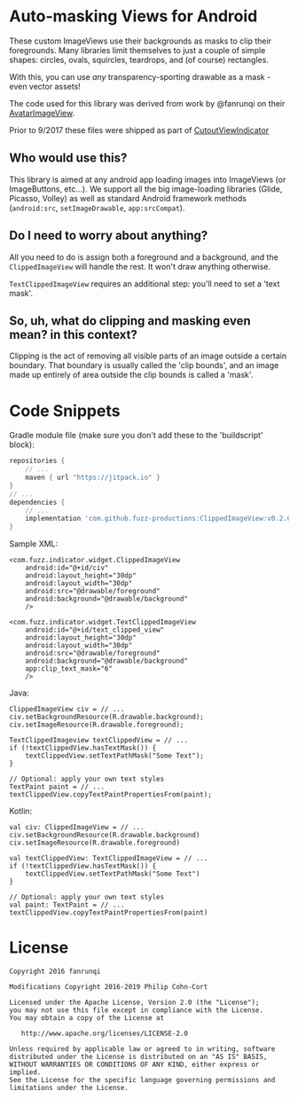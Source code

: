 Auto-masking Views for Android
==============================

These custom ImageViews use their backgrounds as masks to clip their
foregrounds. Many libraries limit themselves to just a couple of simple
shapes: circles, ovals, squircles, teardrops, and (of course) rectangles.

With this, you can use _any_ transparency-sporting drawable as a mask -
even vector assets!

The code used for this library was derived from work by @fanrunqi on
their [AvatarImageView][0].

Prior to 9/2017 these files were shipped as part of [CutoutViewIndicator][1]

Who would use this?
-------------------
This library is aimed at any android app loading images into
ImageViews (or ImageButtons, etc...). We support all the big image-loading
libraries (Glide, Picasso, Volley) as well as standard Android framework
methods (`android:src`, `setImageDrawable`, `app:srcCompat`).

Do I need to worry about anything?
----------------------------------
All you need to do is assign both a foreground and a background, and the
`ClippedImageView` will handle the rest. It won't draw anything otherwise.

`TextClippedImageView` requires an additional step: you'll need to set
a 'text mask'.

So, uh, what do clipping and masking even mean? in this context?
----------------------------------------------------------------
Clipping is the act of removing all visible parts of an image outside a
certain boundary. That boundary is usually called the 'clip bounds', and
an image made up entirely of area outside the clip bounds is called a 'mask'.

# Code Snippets
Gradle module file (make sure you don't add these to the 'buildscript' block):
```groovy
repositories {
    // ...
    maven { url "https://jitpack.io" }
}
// ...
dependencies {
    // ...
    implementation 'com.github.fuzz-productions:ClippedImageView:v0.2.0'
}
```

Sample XML:
```
<com.fuzz.indicator.widget.ClippedImageView
    android:id="@+id/civ"
    android:layout_height="30dp"
    android:layout_width="30dp"
    android:src="@drawable/foreground"
    android:background="@drawable/background"
    />

<com.fuzz.indicator.widget.TextClippedImageView
    android:id="@+id/text_clipped_view"
    android:layout_height="30dp"
    android:layout_width="30dp"
    android:src="@drawable/foreground"
    android:background="@drawable/background"
    app:clip_text_mask="6"
    />
```
Java:
```
ClippedImageView civ = // ...
civ.setBackgroundResource(R.drawable.background);
civ.setImageResource(R.drawable.foreground);

TextClippedImageview textClippedView = // ...
if (!textClippedView.hasTextMask()) {
    textClippedView.setTextPathMask("Some Text");
}

// Optional: apply your own text styles
TextPaint paint = // ...
textClippedView.copyTextPaintPropertiesFrom(paint);
```
Kotlin:
```
val civ: ClippedImageView = // ...
civ.setBackgroundResource(R.drawable.background)
civ.setImageResource(R.drawable.foreground)

val textClippedView: TextClippedImageView = // ...
if (!textClippedView.hasTextMask()) {
    textClippedView.setTextPathMask("Some Text")
}

// Optional: apply your own text styles
val paint: TextPaint = // ...
textClippedView.copyTextPaintPropertiesFrom(paint)
```

# License
```
Copyright 2016 fanrunqi

Modifications Copyright 2016-2019 Philip Cohn-Cort

Licensed under the Apache License, Version 2.0 (the "License");
you may not use this file except in compliance with the License.
You may obtain a copy of the License at

   http://www.apache.org/licenses/LICENSE-2.0

Unless required by applicable law or agreed to in writing, software
distributed under the License is distributed on an "AS IS" BASIS,
WITHOUT WARRANTIES OR CONDITIONS OF ANY KIND, either express or implied.
See the License for the specific language governing permissions and
limitations under the License.
```

 [0]: https://github.com/fanrunqi/AvatarImageView
 [1]: https://github.com/fuzz-productions/CutoutViewIndicator
